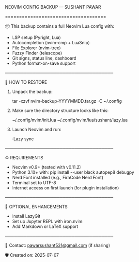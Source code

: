 NEOVIM CONFIG BACKUP — SUSHANT PAWAR

====================================

📦 This backup contains a full Neovim Lua config with:
- LSP setup (Pyright, Lua)
- Autocompletion (nvim-cmp + LuaSnip)
- File Explorer (nvim-tree)
- Fuzzy Finder (telescope)
- Git signs, status line, dashboard
- Python format-on-save support

────────────────────────────────────

🧠 HOW TO RESTORE

1. Unpack the backup:

   tar -xzvf nvim-backup-YYYYMMDD.tar.gz -C ~/.config

2. Make sure the directory structure looks like this:

   ~/.config/nvim/init.lua
   ~/.config/nvim/lua/sushant/lazy.lua

3. Launch Neovim and run:

   :Lazy sync

────────────────────────────────────

⚙️ REQUIREMENTS

- Neovim v0.9+ (tested with v0.11.2)
- Python 3.10+ with:
    pip install --user black autopep8 debugpy
- Nerd Font installed (e.g., FiraCode Nerd Font)
- Terminal set to UTF-8
- Internet access on first launch (for plugin installation)

────────────────────────────────────

🚀 OPTIONAL ENHANCEMENTS

- Install LazyGit
- Set up Jupyter REPL with iron.nvim
- Add Markdown or LaTeX support

────────────────────────────────────

📩 Contact: pawarsushant531@gmail.com (if sharing)

🛡️ Created on: 2025-07-07

